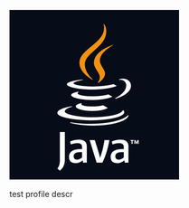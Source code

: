 ![Java](https://github.com/incompr/incompr/blob/main/java-logo-vert-blk-300.png "Java")

test profile descr
